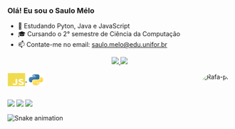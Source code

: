 ### Olá! Eu sou o Saulo Mélo

- 🌱 Estudando Pyton, Java e JavaScript
- 🎓 Cursando o 2° semestre de Ciência da Computação
- 📫 Contate-me no email: saulo.melo@edu.unifor.br

<div align="center">
  <a href="https://github.com/saulomelo">
  <img height="130em" src="https://github-readme-stats.vercel.app/api?username=Saulomelo&show_icons=true&theme=tokyonight&include_all_commits=true&count_private=true"/>
  <img height="130em" src="https://github-readme-stats.vercel.app/api/top-langs/?username=Saulomelo&layout=compact&langs_count=7&theme=tokyonight"/>
</div>
<div style="display: inline_block"><br>
  <img align="center" alt="Rafa-Js" height="30" width="40" src="https://raw.githubusercontent.com/devicons/devicon/master/icons/javascript/javascript-plain.svg">
  <img align="center" alt="Rafa-Python" height="30" width="40" src="https://raw.githubusercontent.com/devicons/devicon/master/icons/python/python-original.svg">
  <img align="right" alt="Rafa-pic" height="150" style="border-radius:50px;" src="https://cdn.discordapp.com/attachments/871486413378580520/939870027681775626/ansbm.gif">
</div>
  
  ##
  
  <div> 
  <a href="https://www.instagram.com/_melosaulo/" target="_blank"><img src="https://img.shields.io/badge/-Instagram-%23E4405F?style=for-the-badge&logo=instagram&logoColor=white" target="_blank"></a>
  <a href = "mailto:saulo.melo@edu.unifor.br"><img src="https://img.shields.io/badge/-Gmail-%23333?style=for-the-badge&logo=gmail&logoColor=white" target="_blank"></a>
  <a href="https://www.linkedin.com/in/saulo-melo/" target="_blank"><img src="https://img.shields.io/badge/-LinkedIn-%230077B5?style=for-the-badge&logo=linkedin&logoColor=white" target="_blank"></a> 
 
  ![Snake animation](https://github.com/Saulomelo/snake/blob/output/github-contribution-grid-snake.svg)
 
</div>
